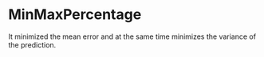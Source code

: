 # MinMaxPercentage

It minimized the mean error and at the same time minimizes the variance of the prediction.
